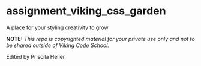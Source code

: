 assignment_viking_css_garden
============================

A place for your styling creativity to grow


**NOTE:** *This repo is copyrighted material for your private use only and not to be shared outside of Viking Code School.*

Edited by Priscila Heller
